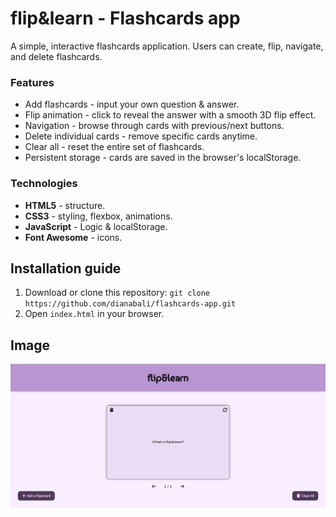 # flip&learn - Flashcards app
A simple, interactive flashcards application. Users can create, flip, navigate, and delete flashcards.

### Features
- Add flashcards - input your own question & answer.
- Flip animation - click to reveal the answer with a smooth 3D flip effect.
- Navigation - browse through cards with previous/next buttons.
- Delete individual cards - remove specific cards anytime.
- Clear all - reset the entire set of flashcards.
- Persistent storage - cards are saved in the browser's localStorage.

### Technologies
- **HTML5** - structure.
- **CSS3** - styling, flexbox, animations.
- **JavaScript** - Logic & localStorage.
- **Font Awesome** - icons.

## Installation guide
1. Download or clone this repository: ``git clone https://github.com/dianabali/flashcards-app.git``
2. Open ``index.html`` in your browser.

## Image
![Screenshot](preview/flip&learn_img.png)


